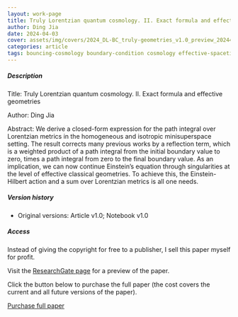 ```yaml
---    
layout: work-page
title: Truly Lorentzian quantum cosmology. II. Exact formula and effective geometries
author: Ding Jia
date: 2024-04-03
cover: assets/img/covers/2024_DL-BC_truly-geometries_v1.0_preview_202443.jpeg
categories: article
tags: bouncing-cosmology boundary-condition cosmology effective-spacetime lorentzian-path-integral lorentzian-quantum-gravity picard-lefschetz quantum-cosmology quantum-gravity saddle-point semiclassical-approximation singularity
---
```


##### Description

Title: Truly Lorentzian quantum cosmology. II. Exact formula and effective geometries

Author: Ding Jia

Abstract: We derive a closed-form expression for the path integral over Lorentzian metrics in the homogeneous and isotropic minisuperspace setting. The result corrects many previous works by a reflection term, which is a weighted product of a path integral from the initial boundary value to zero, times a path integral from zero to the final boundary value. As an implication, we can now continue Einstein’s equation through singularities at the level of effective classical geometries. To achieve this, the Einstein-Hilbert action and a sum over Lorentzian metrics is all one needs.

##### Version history

- Original versions: Article v1.0; Notebook v1.0

##### Access

Instead of giving the copyright for free to a publisher, I sell this paper myself for profit. 

Visit the [ResearchGate page](http://dx.doi.org/10.13140/RG.2.2.14870.97604) for a preview of the paper. 

Click the button below to purchase the full paper (the cost covers the current and all future versions of the paper).

<script type="text/javascript" src="https://payhip.com/payhip.js"></script>

<a href="https://payhip.com/b/0Fw1t" class="payhip-buy-button" data-theme="green" data-product="0Fw1t">Purchase full paper</a>
